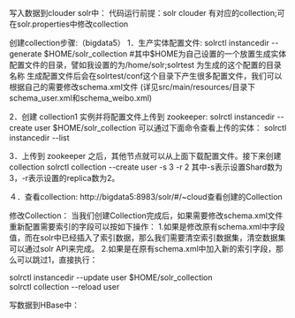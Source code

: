 写入数据到clouder solr中：
代码运行前提：solr clouder 有对应的collection;可在solr.properties中修改collection

创建collection步骤:（bigdata5）
1．生产实体配置文件:
solrctl instancedir --generate $HOME/solr_collection
 #其中$HOME为自己设置的一个放置生成实体配置文件的目录，譬如我设置的为/home/solr;solrtest 为生成的这个配置的目录名称
 生成配置文件后会在solrtest/conf这个目录下产生很多配置文件，我们可以根据自己的需要修改schema.xml文件
 (详见src/main/resources/目录下schema_user.xml和schema_weibo.xml)
 
2．创建 collection1 实例并将配置文件上传到 zookeeper:
 solrctl instancedir --create user $HOME/solr_collection
可以通过下面命令查看上传的实体：
 solrctl instancedir --list 
 
3．上传到 zookeeper 之后，其他节点就可以从上面下载配置文件。接下来创建 collection
solrctl collection --create user -s 3 -r 2
其中-s表示设置Shard数为3，-r表示设置的replica数为2。

４．查看collection:
http://bigdata5:8983/solr/#/~cloud查看创建的Collection

修改Collection：
当我们创建Collection完成后，如果需要修改schema.xml文件重新配置需要索引的字段可以按如下操作：
1.如果是修改原有schema.xml中字段值，而在solr中已经插入了索引数据，那么我们需要清空索引数据集，清空数据集可以通过solr API来完成。
2.如果是在原有schema.xml中加入新的索引字段，那么可以跳过1，直接执行：

solrctl instancedir --update user $HOME/solr_collection   
solrctl collection --reload user  

写数据到HBase中：


 
 


